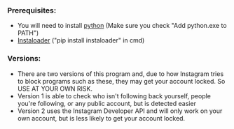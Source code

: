 ### Prerequisites:
- You will need to install [python](https://www.python.org/downloads/) (Make sure you check "Add python.exe to PATH")
- [Instaloader](https://github.com/instaloader/instaloader) ("pip install instaloader" in cmd)
### Versions:
- There are two versions of this program and, due to how Instagram tries to block programs such as these, they may get your account locked. So USE AT YOUR OWN RISK.
- Version 1 is able to check who isn't following back yourself, people you're following, or any public account, but is detected easier
- Version 2 uses the Instagram Developer API and will only work on your own account, but is less likely to get your account locked.
